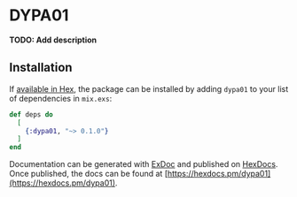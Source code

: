 # DYPA01

**TODO: Add description**

## Installation

If [available in Hex](https://hex.pm/docs/publish), the package can be installed
by adding `dypa01` to your list of dependencies in `mix.exs`:

```elixir
def deps do
  [
    {:dypa01, "~> 0.1.0"}
  ]
end
```

Documentation can be generated with [ExDoc](https://github.com/elixir-lang/ex_doc)
and published on [HexDocs](https://hexdocs.pm). Once published, the docs can
be found at [https://hexdocs.pm/dypa01](https://hexdocs.pm/dypa01).

